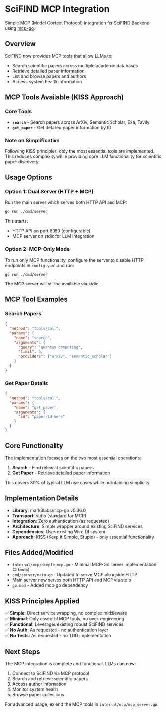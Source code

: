 # SciFIND MCP Integration

Simple MCP (Model Context Protocol) integration for SciFIND Backend using [mcp-go](https://github.com/mark3labs/mcp-go).

## Overview

SciFIND now provides MCP tools that allow LLMs to:
- Search scientific papers across multiple academic databases
- Retrieve detailed paper information  
- List and browse papers and authors
- Access system health information

## MCP Tools Available (KISS Approach)

### Core Tools
- **`search`** - Search papers across ArXiv, Semantic Scholar, Exa, Tavily
- **`get_paper`** - Get detailed paper information by ID

### Note on Simplification
Following KISS principles, only the most essential tools are implemented. This reduces complexity while providing core LLM functionality for scientific paper discovery.

## Usage Options

### Option 1: Dual Server (HTTP + MCP)
Run the main server which serves both HTTP API and MCP:

```bash
go run ./cmd/server
```

This starts:
- HTTP API on port 8080 (configurable)
- MCP server on stdio for LLM integration

### Option 2: MCP-Only Mode
To run only MCP functionality, configure the server to disable HTTP endpoints in `config.yaml` and run:

```bash
go run ./cmd/server
```

The MCP server will still be available via stdio.

## MCP Tool Examples

### Search Papers
```json
{
  "method": "tools/call",
  "params": {
    "name": "search",
    "arguments": {
      "query": "quantum computing",
      "limit": 5,
      "providers": ["arxiv", "semantic_scholar"]
    }
  }
}
```

### Get Paper Details  
```json
{
  "method": "tools/call",
  "params": {
    "name": "get_paper", 
    "arguments": {
      "id": "paper-id-here"
    }
  }
}
```

## Core Functionality
The implementation focuses on the two most essential operations:
1. **Search** - Find relevant scientific papers
2. **Get Paper** - Retrieve detailed paper information

This covers 80% of typical LLM use cases while maintaining simplicity.

## Implementation Details

- **Library**: mark3labs/mcp-go v0.36.0
- **Transport**: stdio (standard for MCP)
- **Integration**: Zero authentication (as requested)
- **Architecture**: Simple wrapper around existing SciFIND services
- **Dependencies**: Uses existing Wire DI system
- **Approach**: KISS (Keep It Simple, Stupid) - only essential functionality

## Files Added/Modified

- `internal/mcp/simple_mcp.go` - Minimal MCP-Go server implementation (2 tools)
- `cmd/server/main.go` - Updated to serve MCP alongside HTTP
- Main server now serves both HTTP API and MCP via stdio
- `go.mod` - Added mcp-go dependency

## KISS Principles Applied

✅ **Simple**: Direct service wrapping, no complex middleware  
✅ **Minimal**: Only essential MCP tools, no over-engineering  
✅ **Functional**: Leverages existing robust SciFIND services  
✅ **No Auth**: As requested - no authentication layer  
✅ **No Tests**: As requested - no TDD implementation  

## Next Steps

The MCP integration is complete and functional. LLMs can now:
1. Connect to SciFIND via MCP protocol
2. Search and retrieve scientific papers
3. Access author information  
4. Monitor system health
5. Browse paper collections

For advanced usage, extend the MCP tools in `internal/mcp/mcp_server.go`.